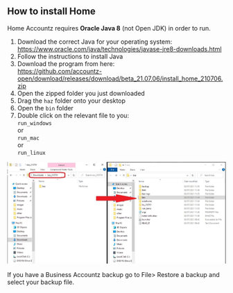 ## How to install Home

Home Accountz requires **Oracle Java 8** (not Open JDK) in order to run. 

1. Download the correct Java for your operating system:   
   <https://www.oracle.com/java/technologies/javase-jre8-downloads.html>
3. Follow the instructions to install Java
4. Download the program from here:   
   <https://github.com/accountz-open/download/releases/download/beta_21.07.06/install_home_210706.zip>
5. Open the zipped folder you just downloaded
6. Drag the `haz` folder onto your desktop
7. Open the `bin` folder
8. Double click on the relevant file to you:  
   `run_windows`  
   or  
   `run_mac`  
   or  
   `run_linux` 

![run-baz-install](run-baz-install.jpeg)

If you have a Business Accountz backup go to File> Restore a backup and select your backup file.
